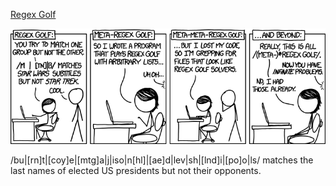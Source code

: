 [Regex Golf](https://xkcd.com/1313)

![Regex Golf](./random_comic.png)

/bu|[rn]t|[coy]e|[mtg]a|j|iso|n[hl]|[ae]d|lev|sh|[lnd]i|[po]o|ls/ matches the last names of elected US presidents but not their opponents.

